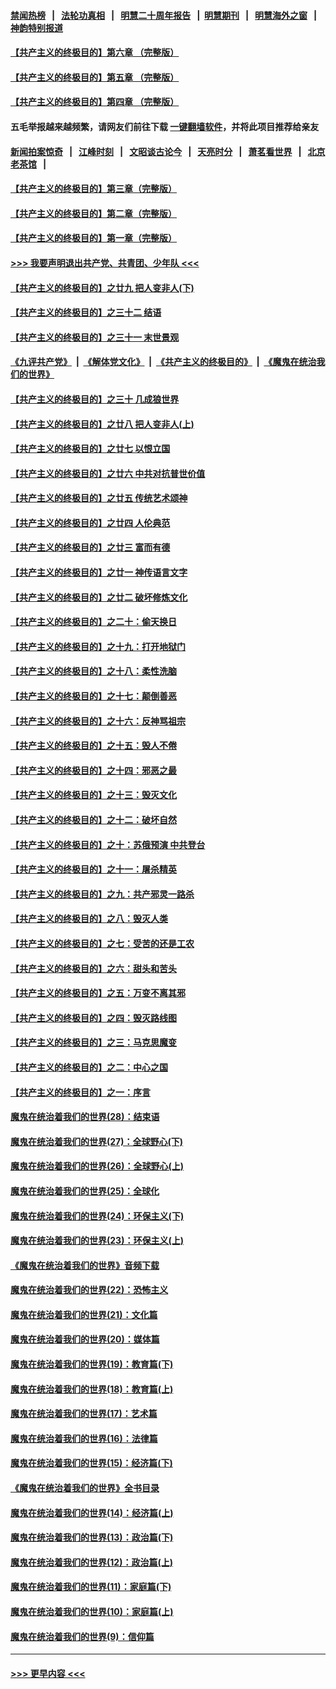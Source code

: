 #### [禁闻热榜](热点新闻.md?=0)  &nbsp;&nbsp;|&nbsp;&nbsp; [法轮功真相](https://github.com/gfw-breaker/truth/blob/master/README.md?=0) &nbsp;&nbsp;|&nbsp;&nbsp; [明慧二十周年报告](https://github.com/gfw-breaker/mh-reports/blob/master/README.md?=0) &nbsp;&nbsp;|&nbsp;&nbsp;[明慧期刊](https://github.com/gfw-breaker/mh-qikan) &nbsp;&nbsp;|&nbsp;&nbsp; [明慧海外之窗](https://github.com/gfw-breaker/mh-news/blob/master/README.md?=0) &nbsp;&nbsp;|&nbsp;&nbsp; [神韵特别报道](https://github.com/gfw-breaker/mh-news/blob/master/shenyun.md?=0)
#### [【共产主义的终极目的】第六章 （完整版）](../pages/nsc422/n11428913.md?t=03162331) 
#### [【共产主义的终极目的】第五章 （完整版）](../pages/nsc422/n11428912.md?t=03162331) 
#### [【共产主义的终极目的】第四章 （完整版）](../pages/nsc422/n11428907.md?t=03162331) 
#### 五毛举报越来越频繁，请网友们前往下载 [一键翻墙软件](https://github.com/gfw-breaker/ssr-accounts)，并将此项目推荐给亲友
#### [新闻拍案惊奇](https://github.com/gfw-breaker/banned-news/blob/master/pages/link4.md) &nbsp;&nbsp;|&nbsp;&nbsp; [江峰时刻](https://github.com/gfw-breaker/banned-news/blob/master/pages/link4.md) &nbsp;&nbsp;|&nbsp;&nbsp; [文昭谈古论今](https://github.com/gfw-breaker/banned-news/blob/master/pages/link4.md) &nbsp;&nbsp;|&nbsp;&nbsp; [天亮时分](https://github.com/gfw-breaker/banned-news/blob/master/pages/link4.md) &nbsp;&nbsp;|&nbsp;&nbsp; [萧茗看世界](https://github.com/gfw-breaker/banned-news/blob/master/pages/link4.md) &nbsp;&nbsp;|&nbsp;&nbsp; [北京老茶馆](https://github.com/gfw-breaker/banned-news/blob/master/pages/link4.md) &nbsp;&nbsp;|&nbsp;&nbsp; 
#### [【共产主义的终极目的】第三章（完整版）](../pages/nsc422/n11428848.md?t=03162331) 
#### [【共产主义的终极目的】第二章（完整版）](../pages/nsc422/n11428831.md?t=03162331) 
#### [【共产主义的终极目的】第一章（完整版）](../pages/nsc422/n11417651.md?t=03162331) 
#### [>>> 我要声明退出共产党、共青团、少年队 <<<](https://github.com/begood0513/goodnews/blob/master/quit/letter.md) 
#### [【共产主义的终极目的】之廿九 把人变非人(下)](../pages/nsc422/n11344140.md?t=03162331) 
#### [【共产主义的终极目的】之三十二 结语](../pages/nsc422/n11360535.md?t=03162331) 
#### [【共产主义的终极目的】之三十一 末世景观](../pages/nsc422/n11351129.md?t=03162331) 
#### [《九评共产党》](https://github.com/begood0513/9ping.md/blob/master/README.md) &nbsp;|&nbsp; [《解体党文化》](../../../../jtdwh.md/blob/master/README.md)  &nbsp;|&nbsp; [《共产主义的终极目的》](../../../../gczydzjmd.md/blob/master/README.md) &nbsp;|&nbsp; [《魔鬼在统治我们的世界》](../../../../mgztzwmdsj.md/blob/master/README.md) 
#### [【共产主义的终极目的】之三十 几成狼世界](../pages/nsc422/n11348280.md?t=03162331) 
#### [【共产主义的终极目的】之廿八 把人变非人(上)](../pages/nsc422/n11340492.md?t=03162331) 
#### [【共产主义的终极目的】之廿七 以恨立国](../pages/nsc422/n11336944.md?t=03162331) 
#### [【共产主义的终极目的】之廿六 中共对抗普世价值](../pages/nsc422/n11324785.md?t=03162331) 
#### [【共产主义的终极目的】之廿五 传统艺术颂神](../pages/nsc422/n11296396.md?t=03162331) 
#### [【共产主义的终极目的】之廿四 人伦典范](../pages/nsc422/n11296397.md?t=03162331) 
#### [【共产主义的终极目的】之廿三 富而有德](../pages/nsc422/n11283598.md?t=03162331) 
#### [【共产主义的终极目的】之廿一 神传语言文字](../pages/nsc422/n11263265.md?t=03162331) 
#### [【共产主义的终极目的】之廿二 破坏修炼文化](../pages/nsc422/n11245728.md?t=03162331) 
#### [【共产主义的终极目的】之二十：偷天换日](../pages/nsc422/n11238846.md?t=03162331) 
#### [【共产主义的终极目的】之十九：打开地狱门](../pages/nsc422/n11206376.md?t=03162331) 
#### [【共产主义的终极目的】之十八：柔性洗脑](../pages/nsc422/n11199994.md?t=03162331) 
#### [【共产主义的终极目的】之十七：颠倒善恶](../pages/nsc422/n11179782.md?t=03162331) 
#### [【共产主义的终极目的】之十六：反神骂祖宗](../pages/nsc422/n11166798.md?t=03162331) 
#### [【共产主义的终极目的】之十五：毁人不倦](../pages/nsc422/n11166792.md?t=03162331) 
#### [【共产主义的终极目的】之十四：邪恶之最](../pages/nsc422/n11150249.md?t=03162331) 
#### [【共产主义的终极目的】之十三：毁灭文化](../pages/nsc422/n11135227.md?t=03162331) 
#### [【共产主义的终极目的】之十二：破坏自然](../pages/nsc422/n11135214.md?t=03162331) 
#### [【共产主义的终极目的】之十：苏俄预演 中共登台](../pages/nsc422/n11118424.md?t=03162331) 
#### [【共产主义的终极目的】之十一：屠杀精英](../pages/nsc422/n11118442.md?t=03162331) 
#### [【共产主义的终极目的】之九：共产邪灵一路杀](../pages/nsc422/n11114139.md?t=03162331) 
#### [【共产主义的终极目的】之八：毁灭人类](../pages/nsc422/n11108503.md?t=03162331) 
#### [【共产主义的终极目的】之七：受苦的还是工农](../pages/nsc422/n11101809.md?t=03162331) 
#### [【共产主义的终极目的】之六：甜头和苦头](../pages/nsc422/n11096971.md?t=03162331) 
#### [【共产主义的终极目的】之五：万变不离其邪](../pages/nsc422/n11091285.md?t=03162331) 
#### [【共产主义的终极目的】之四：毁灭路线图](../pages/nsc422/n11086284.md?t=03162331) 
#### [【共产主义的终极目的】之三：马克思魔变](../pages/nsc422/n11061941.md?t=03162331) 
#### [【共产主义的终极目的】之二：中心之国](../pages/nsc422/n11047728.md?t=03162331) 
#### [【共产主义的终极目的】之一：序言](../pages/nsc422/n11086077.md?t=03162331) 
#### [魔鬼在统治着我们的世界(28)：结束语](../pages/nsc422/n10936246.md?t=03162331) 
#### [魔鬼在统治着我们的世界(27)：全球野心(下)](../pages/nsc422/n10928319.md?t=03162331) 
#### [魔鬼在统治着我们的世界(26)：全球野心(上)](../pages/nsc422/n10900318.md?t=03162331) 
#### [魔鬼在统治着我们的世界(25)：全球化](../pages/nsc422/n10788205.md?t=03162331) 
#### [魔鬼在统治着我们的世界(24)：环保主义(下)](../pages/nsc422/n10695307.md?t=03162331) 
#### [魔鬼在统治着我们的世界(23)：环保主义(上)](../pages/nsc422/n10688613.md?t=03162331) 
#### [《魔鬼在统治着我们的世界》音频下载](../pages/nsc422/n10635553.md?t=03162331) 
#### [魔鬼在统治着我们的世界(22)：恐怖主义](../pages/nsc422/n10614727.md?t=03162331) 
#### [魔鬼在统治着我们的世界(21)：文化篇](../pages/nsc422/n10597706.md?t=03162331) 
#### [魔鬼在统治着我们的世界(20)：媒体篇](../pages/nsc422/n10586579.md?t=03162331) 
#### [魔鬼在统治着我们的世界(19)：教育篇(下)](../pages/nsc422/n10564808.md?t=03162331) 
#### [魔鬼在统治着我们的世界(18)：教育篇(上)](../pages/nsc422/n10526970.md?t=03162331) 
#### [魔鬼在统治着我们的世界(17)：艺术篇](../pages/nsc422/n10499093.md?t=03162331) 
#### [魔鬼在统治着我们的世界(16)：法律篇](../pages/nsc422/n10485969.md?t=03162331) 
#### [魔鬼在统治着我们的世界(15)：经济篇(下)](../pages/nsc422/n10469975.md?t=03162331) 
#### [《魔鬼在统治着我们的世界》全书目录](../pages/nsc422/n10464261.md?t=03162331) 
#### [魔鬼在统治着我们的世界(14)：经济篇(上)](../pages/nsc422/n10457370.md?t=03162331) 
#### [魔鬼在统治着我们的世界(13)：政治篇(下)](../pages/nsc422/n10448270.md?t=03162331) 
#### [魔鬼在统治着我们的世界(12)：政治篇(上)](../pages/nsc422/n10444576.md?t=03162331) 
#### [魔鬼在统治着我们的世界(11)：家庭篇(下)](../pages/nsc422/n10440961.md?t=03162331) 
#### [魔鬼在统治着我们的世界(10)：家庭篇(上)](../pages/nsc422/n10435448.md?t=03162331) 
#### [魔鬼在统治着我们的世界(9)：信仰篇](../pages/nsc422/n10432159.md?t=03162331) 

----
#### [ >>> 更早内容 <<< ](../indexes/nsc422-earlier.md)
